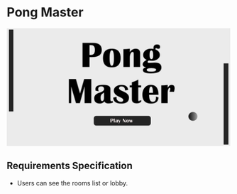 # Pong Master
![Game Homepage](pongmaster.png)
## Requirements Specification
* Users can see the rooms list or lobby.
